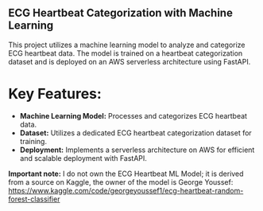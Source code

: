 ## ECG Heartbeat Categorization with Machine Learning
This project utilizes a machine learning model to analyze and categorize ECG heartbeat data. The model is trained on a heartbeat categorization dataset and is deployed on an AWS serverless architecture using FastAPI.

# Key Features:
- **Machine Learning Model:** Processes and categorizes ECG heartbeat data.
- **Dataset:** Utilizes a dedicated ECG heartbeat categorization dataset for training.
- **Deployment:** Implements a serverless architecture on AWS for efficient and scalable deployment with FastAPI.

**Important note:** I do not own the ECG Heartbeat ML Model; it is derived from a source on Kaggle, the owner of the model is George Youssef: https://www.kaggle.com/code/georgeyoussef1/ecg-heartbeat-random-forest-classifier
